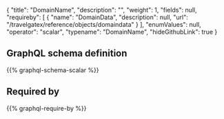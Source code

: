 {
  "title": "DomainName",
  "description": "",
  "weight": 1,
  "fields": null,
  "requireby": [
    {
      "name": "DomainData",
      "description": null,
      "url": "/travelgatex/reference/objects/domaindata"
    }
  ],
  "enumValues": null,
  "operator": "scalar",
  "typename": "DomainName",
  "hideGithubLink": true
}
## GraphQL schema definition

{{% graphql-schema-scalar %}}

## Required by

{{% graphql-require-by %}}
